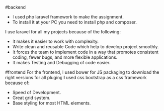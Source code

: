 #backend

- I used php laravel framework to make the assignment.
- To install it at your PC you need to install php and composer.

I use laravel for all my projects because of the following:

- It makes it easier to work with complexity.
- Write clean and reusable Code which help to develop project smoothly.
- It forces the team to implement code in a way that promotes consistent coding, fewer bugs, and more flexible applications.
- It makes Testing and Debugging of code easier.

#frontend
For the frontend, I used bower for JS packaging to download the right versions for all pluging
I used css bootstrap as a css framework because of:
- Speed of Development.
- Great grid system.
- Base styling for most HTML elements.